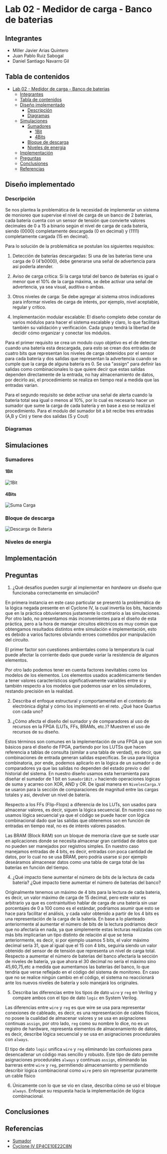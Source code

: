 # Lab 02 - Medidor de carga - Banco de baterias

## Integrantes

- Miller Javier Arias Quintero
- Juan Pablo Ruiz Sabogal
- Daniel Santiago Navarro Gil

## Tabla de contenidos

- [Lab 02 - Medidor de carga - Banco de baterias](#lab-02---medidor-de-carga---banco-de-baterias)
  - [Integrantes](#integrantes)
  - [Tabla de contenidos](#tabla-de-contenidos)
  - [Diseño implementado](#diseño-implementado)
    - [Descripción](#descripción)
    - [Diagramas](#diagramas)
  - [Simulaciones](#simulaciones)
    - [Sumadores](#sumadores)
      - [1Bit](#1bit)
      - [4Bits](#4bits)
    - [Bloque de descarga](#bloque-de-descarga)
    - [Niveles de energia](#niveles-de-energia)
  - [Implementación](#implementación)
  - [Preguntas](#preguntas)
  - [Conclusiones](#conclusiones)
  - [Referencias](#referencias)

## Diseño implementado

### Descripción

Se nos plantea la problemática de la necesidad de implementar un sistema de monioreo que supervise el nivel de carga de un banco de 2 baterias, cada batería cuenta con
un sensor de tensión que convierte valores decimales de 0 a 15 a binario según el nivel de carga de cada batería, siendo (0000) completamente descargada (0 en decimal) y (1111) completamente
cargada (15 en decimal).

Para lo solución de la problemática se postulan los siguientes requisitos:

1. Detección de baterías descargadas: Si una de las baterías tiene una carga de 0 (4'b0000), debe generarse una señal de advertencia para así poderla atender.

2. Aviso de carga crítica: Si la carga total del banco de baterías es igual o menor que el 10% de la carga máxima, se debe activar una señal de advertencia, ya sea visual, auditiva o ambas. 

3. Otros niveles de carga: Se debe agregar al sistema otros indicadores para informar niveles de carga de interés, por ejemplo, nivel aceptable, regular y crítico.

4. Implementación modular escalable: El diseño completo debe constar de varios módulos para hacer el sistema escalable y claro, lo que facilitará también su validación y verificación. Cada grupo tendrá la libertad de decidir cómo organizar y conectar los módulos.

Para el primer requisito se crea un modulo cuyo objetivo es el de detectar cuando una batería esta descargada, para esto se crean dos entradas de cuatro bits que representan los niveles de carga obtenidos por el sensor para cada batería y dos salidas que representan 
la advertencia cuando se cumple que la carga de alguna batería es 0. Se usa "assign" para definir las salidas como combinacionales lo que quiere decir que estas salidas dependen directamente de la entrada, no hay almacenamiento de datos, por decirlo asi, el procedimiento se realiza en tiempo real a medida que las entradas varían.

Para el segundo requisito se debe activar una señal de alerta cuando la batería total sea igual o menos al 10%, por lo cual es necesario hacer un sumador que sume la carga de cada batería y en base a eso se realiza el procedimiento. Para el modulo del sumador bit a bit recibe tres entradas (A,B y Cin) y tiene dos salidas (S y Cout)


### Diagramas

## Simulaciones

### Sumadores

#### 1Bit

![1Bit](/src/assets/simulations/suma_1_bit.png)

#### 4Bits

![Suma Carga](/src/assets/simulations/suma_carga.png)

### Bloque de descarga

![Descarga de Bateria](/src/assets/simulations/bateria_descargada.png)

### Niveles de energia

## Implementación

## Preguntas

1. ¿Qué desafíos pueden surgir al implementar en *hardware* un diseño que funcionaba correctamente en simulación?
   
En primera instancia en este caso particular se presentó la problemática de la lógica negada presente en el Cyclone IV, la cual invertía los bits, haciendo que en la práctica obtuvieramos justamente lo contrario a las simulaciones.
Por otro lado, no presentamos más inconvenientes para el diseño de esta práctica, pero a la hora de manejar circuitos eléctricos es muy común que obtengamos resultados distintos entre simulación e implementación, esto es debido a varios factores
obviando erroes cometidos por manipulación del circuito.

El primer factor son cuestiones ambientales como la temperatura la cual puede afectar la corriente dado que puede variar la resistencia de algunos elementos. 

Por otro lado podemos tener en cuenta factores inevitables como los modelos de los elementos. Los elementos usados académicamente tienden a tener valores característicos significativamente variables entre si y también respecto a los modelos
que podemos usar en los simuladores, restando precisión en la realidad.

2. Describa el enfoque estructural y comportamental en el contexto de electrónica digital y cómo los implementó en el reto. ¿Qué hace Quartus con cada uno?

3. ¿Cómo afecta el diseño del sumador y de comparadores al uso de recursos en la FPGA (LUTs, FFs, BRAMs, etc.)? Muestren el uso de recursos de su diseño.

Estos términos son comunes en la implementación de una FPGA ya que son básicos para el diseño de FPGA, partiendo por los LUTSs que hacen referencia a tablas de consulta (similar a una tabla de verdad), es decir, que combinaciones de entrada generan salidas específicas. Se usa para lógica combinatoria, por ende, podemos aplicarlo en la lógica de un sumador o de comparadores ya que las salidas no dependen del estado previo o del historial del sistema. En nuestro diseño usamos esta herramienta para diseñar el sumador de 1 bit en ```Sumador1Bit.v``` haciendo operaciones lógicas de suma y acarreo con XOR, AND y OR. De igual manera en ```NivelesCarga.V``` se usaron para la sección de comparaciones de magnitud entre las cargas totales y asi, devolver un nivel de batería.

Respecto a los FFs (Flip-Flops) a diferencia de los LUTs, son usados para almacenar valores, es decir, siguen la lógica secuencial. En nuestro caso no usamos lógica secuencial ya que el código se puede hacer con lógica combinacional dado que las salidas que obtenemos son en función de entradas en tiempo real, no es de interés valores pasados.

Las BRAM (Block RAM) son un bloque de memoria clave que se suele usar en aplicaciones donde se necesita almacenar gran cantidad de datos que no pueden ser manejados por registros simples. En nuestro caso manejamos entradas de 4 bits, es decir, entradas con poca cantidad de datos, por lo cual no se usa BRAM, pero podría usarse si por ejemplo deseáramos almacenear datos como una tabla de carga total de las baterías en función del tiempo.


4. ¿Qué impacto tiene aumentar el número de bits de la lectura de cada batería? ¿Qué impacto tiene aumentar el número de baterias del banco? 

Originalmente tenemos un máximo de 4 bits para la lectura de cada bateria, es decir, un valor máximo de carga de 15 decimal, pero este valor es arbitrario ya que es contraintuitivo hablar de carga de una batería sin usar porcentajes de 0 a 100 como es el estándar,
podríamos asumir que esto se hace para facilitar el análisis, y cada valor obtenido a partir de los 4 bits es una representación de la carga de la batería. En base a lo planteado anteriormente al aumentar el número de bits de la lectura podriamos decir que 
no afectaría en nada, ya que simplemente estas lecturas realizadas con más bits implicarían un tipo distinto de relación al que se tenia anteriormente, es decir, si por ejemplo usamos 5 bits, el valor máximo decimal sería 31, que al igual que el 15 con 4 bits, seguiría siendo un valor obtenido del sensor de de tensión que representa un nivel de carga total. Respecto a aumentar el número de baterias del banco afectaría la sección de niveles de batería, ya que ahora el 30 decimal no sería el máximo sino 45,60,75,etc a medida que aumentamos las baterías del banco, lo que tendría que verse reflejado en el código del sistema de monitoreo. En caso que no se realice ningún cambio en el código, el sistema no reaccionará ante los nuevos niveles de batería y solo manejará los originales.

5. Describa las diferencias entre los tipos de dato ```wire``` y  ```reg``` en Verilog y compare ambos con el tipo de dato ```logic``` en System Verilog.

Las diferencias entre ```wire``` y ```reg``` es que wire se usa para representar conexiones de cableado, es decir, es una representación de cables físicos, no posee la cualidad de almacenar valores y se usa en asignaciones continuas ```assign```, por otro lado, ```reg```  como su nombre lo dice, no es un registro de hardware, representa elementos de almacenamiento de datos, es decir, describe lógica secuencial y se usa en asignaciones procedurales con ```always```.

El tipo de dato ```logic``` unifica ```wire``` y ```reg``` eliminando las confusiones para desencadenar un código mas sencillo y robusto. Este tipo de dato permite asignaciones procedurales ```always``` y continuas ```assign```, eliminando las barreras entre ```wire``` y ```reg```, permitiendo almacenamiento y permitiendo describir lógica combinacional
como ```wire``` pero sin representar puramente un cable físico 

6. Únicamente con lo que se vio en clase, describa cómo se usó el bloque ```always```. Enfoque su respuesta hacia la implementación de lógica combinacional.



## Conclusiones

## Referencias

- [Sumador](https://github.com/digital-electronics-UNAL/2024-2/blob/main/labs/lab02/sumador.md)
- [Cyclone IV EP4CE10E22C8N](https://www.intel.la/content/www/xl/es/content-details/654630/cyclone-iv-device-handbook-volume-1-chapter-1-fpga-device-family-overview.html)
